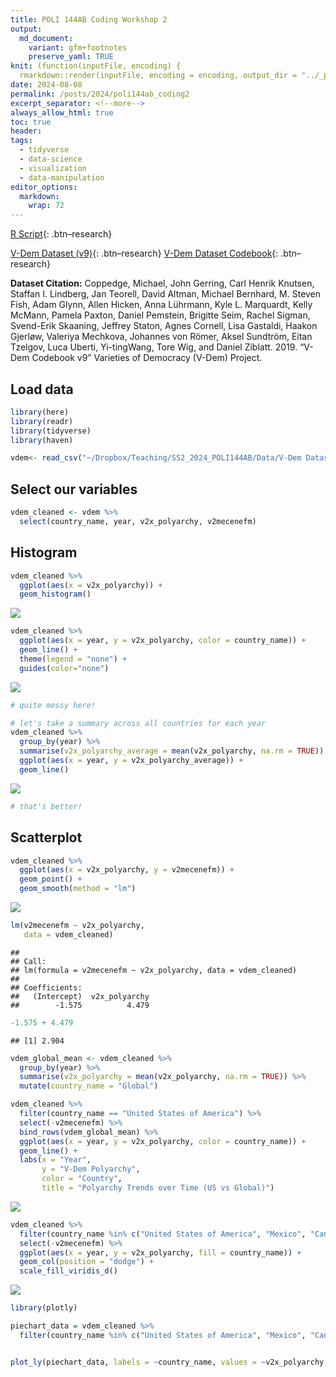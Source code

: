 ```yaml
---
title: POLI 144AB Coding Workshop 2
output:
  md_document:
    variant: gfm+footnotes
    preserve_yaml: TRUE
knit: (function(inputFile, encoding) {
  rmarkdown::render(inputFile, encoding = encoding, output_dir = "../_posts") })
date: 2024-08-08
permalink: /posts/2024/poli144ab_coding2
excerpt_separator: <!--more-->
always_allow_html: true
toc: true
header:
tags:
  - tidyverse
  - data-science
  - visualization
  - data-manipulation
editor_options: 
  markdown: 
    wrap: 72
---
```


[R
Script](https://www.dropbox.com/scl/fi/51ru0k8p2gove2bl9iylf/workshop2.Rmd?rlkey=hjxvje7lgqvy5hpsn24bxap72&dl=0){:
.btn–research}

[V-Dem Dataset
(v9)](https://www.dropbox.com/scl/fi/0oioskebzm75q0bzdnwxk/V-Dem-Dataset.csv?rlkey=k9so4ygzoenan627aq00x4c3y&dl=0){:
.btn–research} [V-Dem Dataset
Codebook](https://www.dropbox.com/scl/fi/ffeimy5337k79x3t1frx2/V-Dem-Codebook-v9.pdf?rlkey=fmqxn3dsbjru8ag2oburlqklx&dl=0){:
.btn–research}

<!--more-->

**Dataset Citation:** Coppedge, Michael, John Gerring, Carl Henrik
Knutsen, Staffan I. Lindberg, Jan Teorell, David Altman, Michael
Bernhard, M. Steven Fish, Adam Glynn, Allen Hicken, Anna Lührmann, Kyle
L. Marquardt, Kelly McMann, Pamela Paxton, Daniel Pemstein, Brigitte
Seim, Rachel Sigman, Svend-Erik Skaaning, Jeffrey Staton, Agnes Cornell,
Lisa Gastaldi, Haakon Gjerløw, Valeriya Mechkova, Johannes von Römer,
Aksel Sundtröm, Eitan Tzelgov, Luca Uberti, Yi-tingWang, Tore Wig, and
Daniel Ziblatt. 2019. “V-Dem Codebook v9” Varieties of Democracy (V-Dem)
Project.

## Load data

``` r
library(here)
library(readr)
library(tidyverse)
library(haven)

vdem<- read_csv("~/Dropbox/Teaching/SS2_2024_POLI144AB/Data/V-Dem Dataset.csv")
```

## Select our variables

``` r
vdem_cleaned <- vdem %>% 
  select(country_name, year, v2x_polyarchy, v2mecenefm) 
```

## Histogram

``` r
vdem_cleaned %>%
  ggplot(aes(x = v2x_polyarchy)) +
  geom_histogram()
```

<img src="/images/post/poli144ad_coding2/unnamed-chunk-3-1.png" style="display: block; margin: auto;" />

``` r
vdem_cleaned %>%
  ggplot(aes(x = year, y = v2x_polyarchy, color = country_name)) +
  geom_line() +
  theme(legend = "none") +
  guides(color="none")
```

<img src="/images/post/poli144ad_coding2/unnamed-chunk-4-1.png" style="display: block; margin: auto;" />

``` r
# quite messy here!

# let's take a summary across all countries for each year
vdem_cleaned %>%
  group_by(year) %>%
  summarise(v2x_polyarchy_average = mean(v2x_polyarchy, na.rm = TRUE)) %>%
  ggplot(aes(x = year, y = v2x_polyarchy_average)) +
  geom_line()
```

<img src="/images/post/poli144ad_coding2/unnamed-chunk-4-2.png" style="display: block; margin: auto;" />

``` r
# that's better!
```

## Scatterplot

``` r
vdem_cleaned %>%
  ggplot(aes(x = v2x_polyarchy, y = v2mecenefm)) +
  geom_point() +
  geom_smooth(method = "lm")
```

<img src="/images/post/poli144ad_coding2/unnamed-chunk-5-1.png" style="display: block; margin: auto;" />

``` r
lm(v2mecenefm ~ v2x_polyarchy,
   data = vdem_cleaned)
```

    ## 
    ## Call:
    ## lm(formula = v2mecenefm ~ v2x_polyarchy, data = vdem_cleaned)
    ## 
    ## Coefficients:
    ##   (Intercept)  v2x_polyarchy  
    ##        -1.575          4.479

``` r
-1.575 + 4.479
```

    ## [1] 2.904

``` r
vdem_global_mean <- vdem_cleaned %>%
  group_by(year) %>%
  summarise(v2x_polyarchy = mean(v2x_polyarchy, na.rm = TRUE)) %>%
  mutate(country_name = "Global")

vdem_cleaned %>%
  filter(country_name == "United States of America") %>%
  select(-v2mecenefm) %>%
  bind_rows(vdem_global_mean) %>%
  ggplot(aes(x = year, y = v2x_polyarchy, color = country_name)) +
  geom_line() +
  labs(x = "Year",
       y = "V-Dem Polyarchy",
       color = "Country",
       title = "Polyarchy Trends over Time (US vs Global)")
```

<img src="/images/post/poli144ad_coding2/unnamed-chunk-8-1.png" style="display: block; margin: auto;" />

``` r
vdem_cleaned %>%
  filter(country_name %in% c("United States of America", "Mexico", "Canada")) %>%
  select(-v2mecenefm) %>%
  ggplot(aes(x = year, y = v2x_polyarchy, fill = country_name)) +
  geom_col(position = "dodge") +
  scale_fill_viridis_d()
```

<img src="/images/post/poli144ad_coding2/unnamed-chunk-9-1.png" style="display: block; margin: auto;" />

``` r
library(plotly)

piechart_data = vdem_cleaned %>%
  filter(country_name %in% c("United States of America", "Mexico", "Canada") & year == 2000) 


plot_ly(piechart_data, labels = ~country_name, values = ~v2x_polyarchy, type = "pie", marker = list(colors = c("#F23030", "#267365", "#F28705")) )
```

<div class="plotly html-widget html-fill-item" id="htmlwidget-eb432332529eb0771b7e" style="width:1800px;height:1800px;"></div>
<script type="application/json" data-for="htmlwidget-eb432332529eb0771b7e">{"x":{"visdat":{"1a545b89b07a":["function () ","plotlyVisDat"]},"cur_data":"1a545b89b07a","attrs":{"1a545b89b07a":{"labels":{},"values":{},"marker":{"colors":["#F23030","#267365","#F28705"]},"alpha_stroke":1,"sizes":[10,100],"spans":[1,20],"type":"pie"}},"layout":{"margin":{"b":40,"l":60,"t":25,"r":10},"hovermode":"closest","showlegend":true},"source":"A","config":{"modeBarButtonsToAdd":["hoverclosest","hovercompare"],"showSendToCloud":false},"data":[{"labels":["Canada","Mexico","United States of America"],"values":[0.85399999999999998,0.67700000000000005,0.88],"marker":{"color":"rgba(31,119,180,1)","colors":["#F23030","#267365","#F28705"],"line":{"color":"rgba(255,255,255,1)"}},"type":"pie","frame":null}],"highlight":{"on":"plotly_click","persistent":false,"dynamic":false,"selectize":false,"opacityDim":0.20000000000000001,"selected":{"opacity":1},"debounce":0},"shinyEvents":["plotly_hover","plotly_click","plotly_selected","plotly_relayout","plotly_brushed","plotly_brushing","plotly_clickannotation","plotly_doubleclick","plotly_deselect","plotly_afterplot","plotly_sunburstclick"],"base_url":"https://plot.ly"},"evals":[],"jsHooks":[]}</script>
